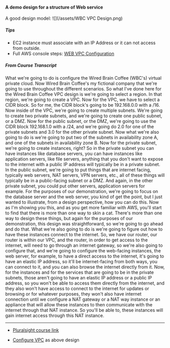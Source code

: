 #### A demo design for a structure of Web service 
A good design model: 
![](/assets/WBC VPC Design.png)

##### Tips
* EC2 instance must associate with an IP Address or it can not access from outside.
* Full AWS console steps: [WEB VPC Configuration](https://app.pluralsight.com/player?course=aws-certified-solutions-architect-associate&author=elias-khnaser&name=aws-certified-solutions-architect-associate-m2&clip=5&mode=live)

##### From Course Transcript
 What we're going to do is configure the Wired Brain Coffee (WBC's) virtual private cloud. Now Wired Brain Coffee's my fictional company that we're going to use throughout the different scenarios. So what I've done here for the Wired Brain Coffee VPC design is we're going to select a region. In that region, we're going to create a VPC. Now for the VPC, we have to select a CIDR block. So for me, the CIDR block's going to be 192.168.0.0 with a /16. Now inside of the VPC, we're going to create multiple subnets. We're going to create two private subnets, and we're going to create one public subnet, or a DMZ. Now for the public subnet, or the DMZ, we're going to use the CIDR block 192.168.1.0 with a /24, and we're going do 2.0 for one of the private subnets and 3.0 for the other private subnet. Now what we're also going to do is we're going to put two of the subnets in availability zone A, and one of the subnets in availability zone B. Now for the private subnet, we're going to create instances, right? So in the private subnet you can have instances like database servers, you can have instances like application servers, like file servers, anything that you don't want to expose to the internet with a public IP address will typically be in a private subnet. In the public subnet, we're going to put things that are internet facing, typically web servers, NAT servers, VPN servers, etc., all of these things will typically be in a public-facing subnet or a DMZ. And again, in the other private subnet, you could put other servers, application servers for example. For the purposes of our demonstration, we're going to focus on the database server and the web server, you kind of get the point, but I just wanted to illustrate, from a design perspective, how you can do this. Now as I'm showing you this, and as you get more familiar with AWS, you'll start to find that there is more than one way to skin a cat. There's more than one way to design these things, but again for the purposes of our demonstration, this design was straightforward, so we're going to go ahead and do that. What we're also going to do is we're going to figure out how to have these instances connect to the internet. So, we have our router, our router is within our VPC, and the router, in order to get access to the internet, will need to go through an internet gateway, so we're also going to configure that, and we're going to configure the web-facing instances, the web server, for example, to have a direct access to the internet, it's going to have an elastic IP address, so it'll be internet-facing from both ways, you can connect to it, and you can also browse the internet directly from it. Now, for the instances and for the services that are going to be in the private subnets, those aren't going to have an elastic IP address or a public IP address, so you won't be able to access them directly from the internet, and they also won't have access to connect to the internet for updates or browsing or for whatever purposes, they won't also have internet connection until we configure a NAT gateway or a NAT way instance or an appliance that will allow these instances to then communicate with the internet through that NAT instance. So you'll be able to, these instances will gain internet access through this NAT instance. 

---

* [Pluralsight course link](https://app.pluralsight.com/player?course=aws-certified-solutions-architect-associate&author=elias-khnaser&name=aws-certified-solutions-architect-associate-m2&clip=4&mode=live&start=7.746127&noteid=8c787a8d-f92f-46f2-a14b-dd2113da410a)

* [Configure VPC]() as above design


